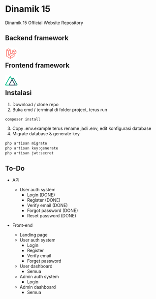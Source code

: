# Dinamik 15
Dinamik 15 Official Website Repository

## Backend framework
<img width="40px" align="left" src="https://raw.githubusercontent.com/github/explore/56a826d05cf762b2b50ecbe7d492a839b04f3fbf/topics/laravel/laravel.png"/>
<br/>

## Frontend framework
<img width="40px" align="left" src="https://raw.githubusercontent.com/github/explore/37f1f9609f5c48a47f4d9c1a916fc2069fd0141c/topics/nuxt/nuxt.png"/>
<br/>

## Instalasi
1. Download / clone repo
2. Buka cmd / terminal di folder project, terus run
  ```
  composer install
  ```
3. Copy .env.example terus rename jadi .env, edit konfigurasi database
4. Migrate database & generate key
  ```
  php artisan migrate
  php artisan key:generate
  php artisan jwt:secret
  ```

## To-Do
- API
  - User auth system
    - Login (DONE)
    - Register (DONE)
    - Verify email (DONE)
    - Forgot password (DONE)
    - Reset password (DONE)

- Front-end
  - Landing page
  - User auth system
    - Login
    - Register
    - Verify email
    - Forget password
  - User dashboard
    - Semua
  - Admin auth system
    - Login
  - Admin dashboard
    - Semua